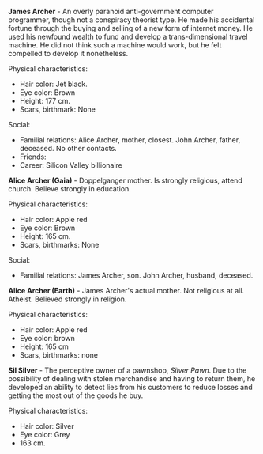 **James Archer** - An overly paranoid anti-government computer programmer, though not a conspiracy theorist type. He made his accidental fortune through the buying and selling of a new form of internet money. He used his newfound wealth to fund and develop a trans-dimensional travel machine. He did not think such a machine would work, but he felt compelled to develop it nonetheless.

Physical characteristics:

* Hair color: Jet black.
* Eye color: Brown
* Height: 177 cm.
* Scars, birthmark: None

Social:

* Familial relations: Alice Archer, mother, closest. John Archer, father, deceased. No other contacts.
* Friends:
* Career: Silicon Valley billionaire

**Alice Archer (Gaia)**  - Doppelganger mother. Is strongly religious, attend church. Believe strongly in education.

Physical characteristics:

* Hair color: Apple red
* Eye color: Brown
* Height: 165 cm.
* Scars, birthmarks: None

Social:

* Familial relations: James Archer, son. John Archer, husband, deceased.

**Alice Archer (Earth)** - James Archer's actual mother. Not religious at all. Atheist. Believed strongly in religion.

Physical characteristics:

* Hair color: Apple red
* Eye color: brown
* Height: 165 cm
* Scars, birthmarks: none

**Sil Silver** - The perceptive owner of a pawnshop, *Silver Pawn*. Due to the possibility of dealing with stolen merchandise and having to return them, he developed an ability to detect lies from his customers to reduce losses and getting the most out of the goods he buy.

Physical characteristics:

* Hair color: Silver
* Eye color: Grey
* 163 cm.
